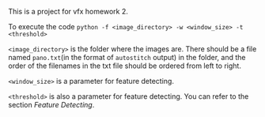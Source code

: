 This is a project for vfx homework 2. 

To execute the code
```python -f <image_directory> -w <window_size> -t <threshold>```

`<image_directory>` is the folder where the images are. There should be a file named `pano.txt`(in the format of `autostitch` output) in the folder, and the order of the filenames in the txt file should be ordered from left to right.

`<window_size>` is a parameter for feature detecting.

`<threshold>` is also a parameter for feature detecting. You can refer to the section *Feature Detecting*.
